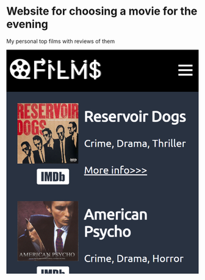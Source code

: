 # Website for choosing a movie for the evening
My personal top films with reviews of them

![Normal Distribution](https://github.com/lovehurtsss/MyFilmsTop/blob/main/FILMS_TOP.png)
